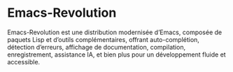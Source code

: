 # Emacs-Revolution
Emacs-Revolution est une distribution modernisée d’Emacs, composée de paquets Lisp et d’outils complémentaires, offrant auto-complétion, détection d’erreurs, affichage de documentation, compilation, enregistrement, assistance IA, et bien plus pour un développement fluide et accessible.
